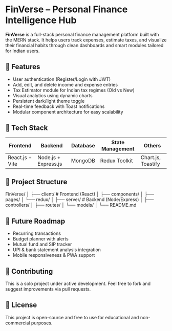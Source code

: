 # FinVerse – Personal Finance Intelligence Hub

**FinVerse** is a full-stack personal finance management platform built with the MERN stack. It helps users track expenses, estimate taxes, and visualize their financial habits through clean dashboards and smart modules tailored for Indian users.

## 🚀 Features

- User authentication (Register/Login with JWT)
- Add, edit, and delete income and expense entries
- Tax Estimator module for Indian tax regimes (Old vs New)
- Visual analytics using dynamic charts
- Persistent dark/light theme toggle
- Real-time feedback with Toast notifications
- Modular component architecture for easy scalability

## 🧱 Tech Stack

| Frontend              | Backend                | Database | State Management | Others              |
|----------------------|------------------------|----------|------------------|---------------------|
| React.js + Vite      | Node.js + Express.js   | MongoDB  | Redux Toolkit     | Chart.js, Toastify  |

## 📂 Project Structure

FinVerse/
│
├── client/ # Frontend (React)
│ ├── components/
│ ├── pages/
│ └── redux/
│
├── server/ # Backend (Node/Express)
│ ├── controllers/
│ ├── routes/
│ └── models/
│
└── README.md


## 🧠 Future Roadmap

- Recurring transactions
- Budget planner with alerts
- Mutual fund and SIP tracker
- UPI & bank statement analysis integration
- Mobile responsiveness & PWA support

## 📢 Contributing
This is a solo project under active development. Feel free to fork and suggest improvements via pull requests.

## 📄 License
This project is open-source and free to use for educational and non-commercial purposes.
